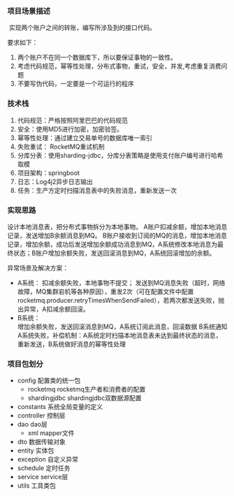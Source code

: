 ### 项目场景描述
​      实现两个账户之间的转账，编写所涉及到的接口代码。

要求如下：

1. 两个账户不在同一个数据库下，所以要保证事物的一致性。
2. 考虑代码规范，幂等性处理，分布式事物，重试，安全，并发,考虑重复消费问题
3. 不要写伪代码，一定要是一个可运行的程序

### 技术栈
1. 代码规范：严格按照阿里巴巴的代码规范
2. 安全：使用MD5进行加密，加密验签。
3. 幂等性处理：通过建立交易单号的数据库唯一索引
4. 失败重试： RocketMQ重试机制
5. 分库分表：使用sharding-jdbc，分库分表策略是使用支付账户编号进行哈希取模
6. 项目架构：springboot
7. 日志：Log4j2异步日志输出
8. 任务：生产方定时扫描消息表中的失败消息，重新发送一次

### 实现思路
 设计本地消息表，把分布式事物拆分为本地事物。
 A账户扣减余额，增加本地消息记录，发送增加B余额消息到MQ。
 B账户接收到订阅的MQ的消息，增加本地消息记录，增加余额，成功后发送增加余额成功消息到MQ，A系统修改本地消息为最终状态；B账户增加余额失败，发送回滚消息到MQ，A系统回滚增加的余额。
 
 异常场景及解决方案：
   - A系统：
      扣减余额失败，本地事物不提交；
      发送到MQ消息失败（超时，网络故障，MQ集群宕机等各种原因），重发2次（可在配置文件中配置rocketmq.producer.retryTimesWhenSendFailed），若两次都发送失败，抛出异常，A扣减余额回滚。
   - B系统：   
      增加余额失败，发送回滚消息到MQ，A系统订阅此消息，回滚数据
      B系统通知A系统失败，补偿机制：A系统定时扫描本地消息表未达到最终状态的消息，重新发送，B系统做好消息的幂等性处理
### 项目包划分
  - config 配置类的统一包
    - rocketmq  rocketmq生产者和消费者的配置
    - shardingjdbc  shardingjdbc双数据源配置
  - constants 系统全局变量的定义
  - controller 控制层
  - dao  dao层
    - xml  mapper文件
  - dto 数据传输对象
  - entity 实体包
  - exception  自定义异常
  - schedule  定时任务
  - service service层
  - utils  工具类包